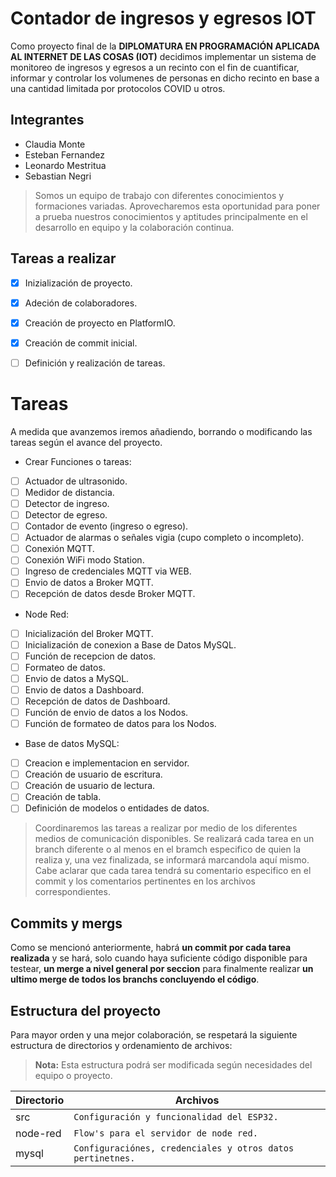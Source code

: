 # Contador de ingresos y egresos IOT

Como proyecto final de la **DIPLOMATURA EN PROGRAMACIÓN APLICADA AL INTERNET DE LAS COSAS (IOT)** decidimos implementar un sistema de monitoreo de ingresos y egresos a un recinto con el fin de cuantificar, informar y controlar los volumenes de personas en dicho recinto en base a una cantidad limitada por protocolos COVID u otros. 

## Integrantes
* Claudia Monte
* Esteban Fernandez
* Leonardo Mestritua
* Sebastian Negri

> Somos un equipo de trabajo con diferentes conocimientos y formaciones variadas. Aprovecharemos esta oportunidad para poner a prueba nuestros conocimientos y aptitudes principalmente en el desarrollo en equipo y la colaboración continua.


## Tareas a realizar

- [x] Inizialización de proyecto.
- [x] Adeción de colaboradores.
- [x] Creación de proyecto en PlatformIO.
- [x] Creación de commit inicial.
- [ ] Definición y realización de tareas.


# Tareas

A medida que avanzemos iremos añadiendo, borrando o modificando las tareas según el avance del proyecto.
- Crear Funciones o tareas:
- [ ] Actuador de ultrasonido.
- [ ] Medidor de distancia.
- [ ] Detector de ingreso.
- [ ] Detector de egreso.
- [ ] Contador de evento (ingreso o egreso).
- [ ] Actuador de alarmas o señales vigia (cupo completo o incompleto).
- [ ] Conexión MQTT.
- [ ] Conexión WiFi modo Station.
- [ ] Ingreso de credenciales MQTT via WEB.
- [ ] Envio de datos a Broker MQTT.
- [ ] Recepción de datos desde Broker MQTT.

- Node Red:
- [ ] Inicialización del Broker MQTT.
- [ ] Inicialización de conexion a Base de Datos MySQL.
- [ ] Función de recepcion de datos.
- [ ] Formateo de datos.
- [ ] Envio de datos a MySQL.
- [ ] Envio de datos a Dashboard.
- [ ] Recepción de datos de Dashboard.
- [ ] Función de envio de datos a los Nodos.
- [ ] Función de formateo de datos para los Nodos.

- Base de datos MySQL:
- [ ] Creacion e implementacion en servidor.
- [ ] Creación de usuario de escritura.
- [ ] Creación de usuario de lectura.
- [ ] Creación de tabla.
- [ ] Definición de modelos o entidades de datos.

> Coordinaremos las tareas a realizar por medio de los diferentes medios de comunicación disponibles.
Se realizará cada tarea en un branch diferente o al menos en el bramch especifico de quien la realiza y, una vez finalizada, se informará marcandola aquí mismo.
Cabe aclarar que cada tarea tendrá su comentario especifico en el commit y los comentarios pertinentes en los archivos correspondientes.

## Commits y mergs

Como se mencionó anteriormente, habrá **un commit por cada tarea realizada** y se hará, solo cuando haya suficiente código disponible para testear, **un merge a nivel general por seccion** para finalmente realizar **un ultimo merge de todos los branchs concluyendo el código**.


## Estructura del proyecto

Para mayor orden y una mejor colaboración, se respetará la siguiente estructura de directorios y ordenamiento de archivos:

> **Nota:** Esta estructura podrá ser modificada según necesidades del equipo o proyecto.



|Directorio|Archivos|
|-|-|
|src|`Configuración y funcionalidad del ESP32.`|
|node-red|`Flow's para el servidor de node red.`|
|mysql|`Configuraciónes, credenciales y otros datos pertinetnes.`|
